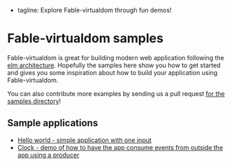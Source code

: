 - tagline: Explore Fable-virtualdom through fun demos!

# Fable-virtualdom samples

Fable-virtualdom is great for building modern web application following the [elm architecture](http://guide.elm-lang.org/architecture/index.html).
Hopefully the samples here show you how to get started and gives you some inspiration about how to build your application using Fable-virtualdom.

You can also contribute more examples by sending us a pull
request [for the samples directory](https://github.com/fable-compiler/fable-virtualdom/tree/master/samples)!

## Sample applications

* [Hello world - simple application with one input](samples/helloworld/index.html)
* [Clock - demo of how to have the app consume events from outside the app using a producer](samples/clock/index.html)